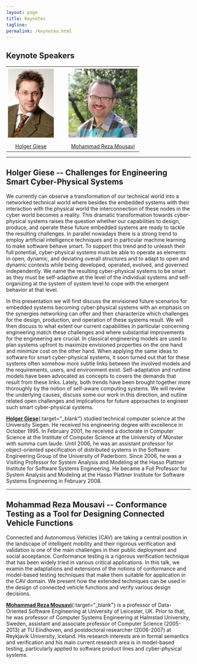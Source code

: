 ```yaml
---
layout: page
title: Keynotes
tagline:
permalink: /keynotes.html
---
```


## Keynote Speakers

<table style="border:none; border-collapse:collapse; text-align:center;">
  <tr style=" border: none;">
    <td style=" border: none; padding:5px;">
      <img style="height:188px;" src="assets/img/HolgerGiese.jpeg"/>
    </td>
    <td style=" border: none; padding:15px;"></td>
    <td style=" border: none; padding:5px;">
      <img style="width:188px;" src="assets/img/MohammadRezaMousavi.jpeg"/>
    </td>
  </tr>
  <tr>
    <td style=" border: none; padding:5px;">
      <a href="#holger-giese--challenges-for-engineering-smart-cyber-physical-systems">Holger Giese</a>
    </td>
    <td style=" border: none; padding:15px;"></td>
    <td style=" border: none; padding:5px;">
      <a href="#mohammad-reza-mousavi--conformance-testing-as-a-tool-for-designing-connected-vehicle-functions">Mohammad Reza Mousavi</a>
    </td>
  </tr>
</table>

<hr>

## Holger Giese -- Challenges for Engineering Smart Cyber-Physical Systems

We currently can observe a transformation of our technical world into a networked technical world where besides the embedded systems with their interaction with the physical world the interconnection of these nodes in the cyber world becomes a reality. This dramatic transformation towards cyber-physical systems raises the question whether our capabilities to design, produce, and operate these future embedded systems are ready to tackle the resulting challenges. In parallel nowadays there is a strong trend to employ artificial intelligence techniques and in particular machine learning to make software behave smart. To support this trend and to unleash their full potential, cyber-physical systems must be able to operate as elements in open, dynamic, and deviating overall structures and to adapt to open and dynamic contexts while being developed, operated, evolved, and governed independently. We name the resulting cyber-physical systems to be smart as they must be self-adaptive at the level of the individual systems and self-organizing at the system of system level to cope with the emergent behavior at that level.

In this presentation we will first discuss the envisioned future scenarios for embedded systems becoming cyber-physical systems with an emphasis on the synergies networking can offer and then characterize which challenges for the design, production, and operation of these systems result. We will then discuss to what extent our current capabilities in particular concerning engineering match these challenges and where substantial improvements for the engineering are crucial. In classical engineering models are used to plan systems upfront to maximize envisioned properties on the one hand and minimize cost on the other hand. When applying the same ideas to software for smart cyber-physical systems, it soon turned out that for these systems often somehow more subtle links between the involved models and the requirements, users, and environment exist.  Self-adaptation and runtime models have been advocated as concepts to covers the demands that result from these links. Lately, both trends have been brought together more thoroughly by the notion of self-aware computing systems. We will review the underlying causes, discuss some our work in this direction, and outline related open challenges and implications for future approaches to engineer such smart cyber-physical systems.

[__Holger Giese__](https://hpi.de/en/giese/staff/prof-dr-holger-giese.html){:target="_blank"} studied technical computer science at the University Siegen. He received his engineering degree with excellence in October 1995. In February 2001, he received a doctorate in Computer Science at the Institute of Computer Science at the University of Münster with summa cum laude. Until 2006, he was an assistant professor for object-oriented specification of distributed systems in the Software Engineering Group of the University of Paderborn. Since 2006, he was a Visiting Professor for System Analysis and Modeling at the Hasso Plattner Institute for Software Systems Engineering. He became a Full Professor for System Analysis and Modeling at the Hasso Plattner Institute for Software Systems Engineering in February 2008.

<hr>

## Mohammad Reza Mousavi -- Conformance Testing as a Tool for Designing Connected Vehicle Functions

Connected and Autonomous Vehicles (CAV) are taking a central position in the landscape of intelligent mobility and their rigorous verification and validation is one of the main challenges in their public deployment and social acceptance. Conformance testing is a rigorous verification technique that has been widely tried in various critical applications. In this talk, we examin the adaptations and extensions of the notions of conformance and model-based testing techniques that make them suitable for application in the CAV domain. We present how the extended techniques can be used in the design of connected vehicle functions and verify various design decisions.

[__Mohammad Reza Mousavi__](https://www2.le.ac.uk/departments/informatics/people/mohammad-mousavi){:target="_blank"} is a professor of Data-Oriented Software Engineering at University of Leicester, UK. Prior to that, he was professor of Computer Systems Engineering at Halmstad University, Sweden, assistant and associate professor of Computer Science (2005-2013) at TU Eindhoven, and postdoctoral researcher (2006-2007) at Reykjavik University, Iceland. His research interests are in formal semantics and verification and his main current research area is in model-based testing, particularly applied to software product lines and cyber-physical systems.
